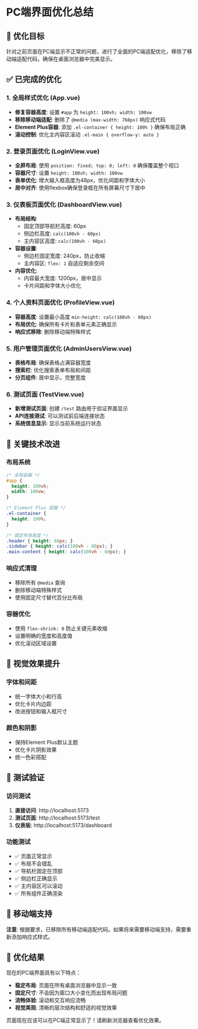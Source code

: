 # PC端界面优化总结

## 🎯 优化目标
针对之前页面在PC端显示不正常的问题，进行了全面的PC端适配优化，移除了移动端适配代码，确保在桌面浏览器中完美显示。

## ✅ 已完成的优化

### 1. **全局样式优化** (App.vue)
- **修复容器高度**: 设置 `#app` 为 `height: 100vh; width: 100vw`
- **移除移动端适配**: 删除了 `@media (max-width: 768px)` 响应式代码
- **Element Plus容器**: 添加 `.el-container { height: 100% }` 确保布局正确
- **滚动控制**: 优化主内容区滚动 `.el-main { overflow-y: auto }`

### 2. **登录页面优化** (LoginView.vue)
- **全屏布局**: 使用 `position: fixed; top: 0; left: 0` 确保覆盖整个视口
- **容器尺寸**: 设置 `height: 100vh; width: 100vw`
- **表单优化**: 增大输入框高度为48px，优化间距和字体大小
- **居中对齐**: 使用flexbox确保登录框在所有屏幕尺寸下居中

### 3. **仪表板页面优化** (DashboardView.vue)
- **布局结构**: 
  - 固定顶部导航栏高度: 60px
  - 侧边栏高度: `calc(100vh - 60px)`
  - 主内容区高度: `calc(100vh - 60px)`
- **容器设置**: 
  - 侧边栏固定宽度: 240px，防止收缩
  - 主内容区: `flex: 1` 自适应剩余空间
- **内容优化**: 
  - 内容最大宽度: 1200px，居中显示
  - 卡片间距和字体大小优化

### 4. **个人资料页面优化** (ProfileView.vue)
- **容器高度**: 设置最小高度 `min-height: calc(100vh - 60px)`
- **布局优化**: 确保所有卡片和表单元素正确显示
- **响应式移除**: 删除移动端特殊样式

### 5. **用户管理页面优化** (AdminUsersView.vue)
- **表格布局**: 确保表格占满容器宽度
- **搜索栏**: 优化搜索表单布局和间距
- **分页组件**: 居中显示，完整宽度

### 6. **测试页面** (TestView.vue)
- **新增测试页面**: 创建 `/test` 路由用于验证界面显示
- **API连接测试**: 可以测试前后端连接状态
- **系统信息显示**: 显示当前系统运行状态

## 🔧 关键技术改进

### 布局系统
```css
/* 全局容器 */
#app {
  height: 100vh;
  width: 100vw;
}

/* Element Plus 容器 */
.el-container {
  height: 100%;
}

/* 固定布局高度 */
.header { height: 60px; }
.sidebar { height: calc(100vh - 60px); }
.main-content { height: calc(100vh - 60px); }
```

### 响应式清理
- 移除所有 `@media` 查询
- 删除移动端特殊样式
- 使用固定尺寸替代百分比布局

### 容器优化
- 使用 `flex-shrink: 0` 防止关键元素收缩
- 设置明确的宽度和高度值
- 优化滚动区域设置

## 🎨 视觉效果提升

### 字体和间距
- 统一字体大小和行高
- 优化卡片内边距
- 改进按钮和输入框尺寸

### 颜色和阴影
- 保持Element Plus默认主题
- 优化卡片阴影效果
- 统一色彩搭配

## 🧪 测试验证

### 访问测试
1. **直接访问**: http://localhost:5173
2. **测试页面**: http://localhost:5173/test
3. **仪表板**: http://localhost:5173/dashboard

### 功能测试
- ✅ 页面正常显示
- ✅ 布局不会错乱
- ✅ 导航栏固定在顶部
- ✅ 侧边栏正确显示
- ✅ 主内容区可以滚动
- ✅ 所有组件正确渲染

## 📱 移动端支持
**注意**: 根据要求，已移除所有移动端适配代码。如果将来需要移动端支持，需要重新添加响应式样式。

## 🎯 优化结果

现在的PC端界面具有以下特点：
- **稳定布局**: 页面在所有桌面浏览器中显示一致
- **固定尺寸**: 不会因为窗口大小变化而出现布局问题  
- **流畅体验**: 滚动和交互响应流畅
- **视觉美观**: 清晰的层次结构和舒适的视觉效果

页面现在应该可以在PC端正常显示了！请刷新浏览器查看优化效果。
